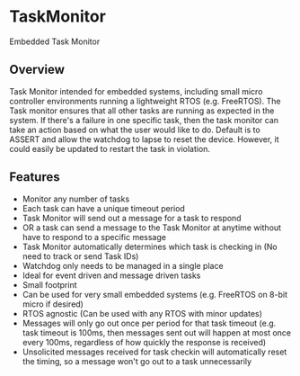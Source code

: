 # TaskMonitor
Embedded Task Monitor

## Overview
Task Monitor intended for embedded systems, including small micro controller environments running a lightweight RTOS (e.g. FreeRTOS). The Task monitor ensures that all other tasks are running as expected in the system. If there's a failure in one specific task, then the task monitor can take an action based on what the user would like to do.  Default is to ASSERT and allow the watchdog to lapse to reset the device.  However, it could easily be updated to restart the task in violation.

## Features
- Monitor any number of tasks
- Each task can have a unique timeout period
- Task Monitor will send out a message for a task to respond
- OR a task can send a message to the Task Monitor at anytime without have to respond to a specific message
- Task Monitor automatically determines which task is checking in (No need to track or send Task IDs)
- Watchdog only needs to be managed in a single place
- Ideal for event driven and message driven tasks
- Small footprint
- Can be used for very small embedded systems (e.g. FreeRTOS on 8-bit micro if desired)
- RTOS agnostic (Can be used with any RTOS with minor updates)
- Messages will only go out once per period for that task timeout (e.g. task timeout is 100ms, then messages sent out will happen at most once every 100ms, regardless of how quickly the response is received)
- Unsolicited messages received for task checkin will automatically reset the timing, so a message won't go out to a task unnecessarily
